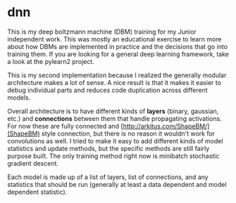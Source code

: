dnn
===
This is my deep boltzmann machine (DBM) training for my Junior independent work.  This was mostly an educational exercise to learn more about how DBMs are implemented in practice and the decisions that go into training them.  If you are looking for a general deep learning framework, take a look at the pylearn2 project.


This is my second implementation because I realized the generally modular architecture makes a lot of sense.  A nice result is that it makes it easier to debug individual parts and reduces code duplication across different models.


Overall architecture is to have different kinds of **layers** (binary, gaussian, etc.) and **connections**
between them that handle propagating activations.  For now these are fully
connected and [http://arkitus.com/ShapeBM/](ShapeBM) style connection, but there is no reason it wouldn't work for convolutions as well.  I tried to make it easy to add different kinds of model statistics and update methods, but the specific methods are still fairly purpose built.  The only training method right now is minibatch stochastic gradient descent.

Each model is made up of a list of layers, list of connections, and any statistics that should be run (generally at least a data dependent and model dependent statistic).
